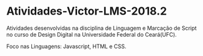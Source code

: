 # Atividades-Victor-LMS-2018.2
Atividades desenvolvidas na disciplina de Linguagem e Marcação de Script no curso de Design Digital na Universidade Federal do Ceará(UFC).

Foco nas Linguagens: Javascript, HTML e CSS.
